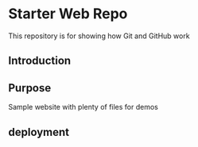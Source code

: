 # Starter Web Repo

This repository is for showing how Git and GitHub work

## Introduction 


## Purpose

Sample website with plenty of files for demos

## deployment